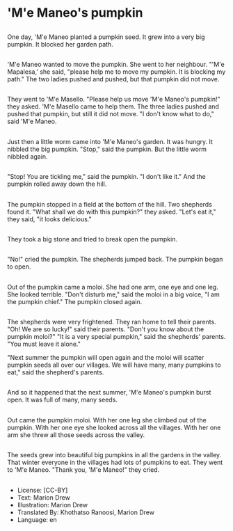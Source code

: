 # 'M'e Maneo's pumpkin

##
One day, 'M'e Maneo planted a
pumpkin seed. It grew into a very
big pumpkin. It blocked her garden
path.

##
'M'e Maneo wanted to move the
pumpkin. She went to her
neighbour. "'M'e Mapalesa,' she
said, "please help me to move my
pumpkin. It is blocking my path."
The two ladies pushed and pushed,
but that pumpkin did not move.

##
They went to 'M'e Masello. "Please
help us move 'M'e Maneo's
pumpkin!" they asked. 'M'e Masello
came to help them. The three ladies
pushed and pushed that pumpkin,
but still it did not move. "I don't
know what to do," said 'M'e Maneo.

##
Just then a little worm came into
'M'e Maneo's garden. It was hungry.
It nibbled the big pumpkin. "Stop,"
said the pumpkin. But the little
worm nibbled again.

##
"Stop! You are tickling me," said the
pumpkin. "I don't like it." And the
pumpkin rolled away down the hill.

##
The pumpkin stopped in a field at
the bottom of the hill. Two
shepherds found it. "What shall we
do with this pumpkin?" they asked.
"Let's eat it," they said, "it looks
delicious."

##
They took a big stone and tried to
break open the pumpkin.

##
"No!" cried the pumpkin. The
shepherds jumped back. The
pumpkin began to open.

##
Out of the pumpkin came a moloi.
She had one arm, one eye and one
leg. She looked terrible. "Don't
disturb me," said the moloi in a big
voice, "I am the pumpkin chief."
The pumpkin closed again.

##
The shepherds were very
frightened. They ran home to tell
their parents. "Oh! We are so
lucky!" said their parents. "Don't
you know about the pumpkin
moloi?" "It is a very special
pumpkin," said the shepherds'
parents. "You must leave it alone."

"Next summer the pumpkin will open again and the moloi will
scatter pumpkin seeds all over our villages. We will have many,
many pumpkins to eat," said the shepherd's parents.

##
And so it happened that the next
summer, 'M'e Maneo's pumpkin
burst open. It was full of many,
many seeds.

##
Out came the pumpkin moloi. With
her one leg she climbed out of the
pumpkin. With her one eye she
looked across all the villages. With
her one arm she threw all those
seeds across the valley.

##
The seeds grew into beautiful big
pumpkins in all the gardens in the
valley. That winter everyone in the
villages had lots of pumpkins to eat.
They went to 'M'e Maneo. "Thank
you, 'M'e Maneo!" they cried.

##
* License: [CC-BY]
* Text: Marion Drew
* Illustration: Marion Drew
* Translated By: Khothatso Ranoosi, Marion Drew
* Language: en
